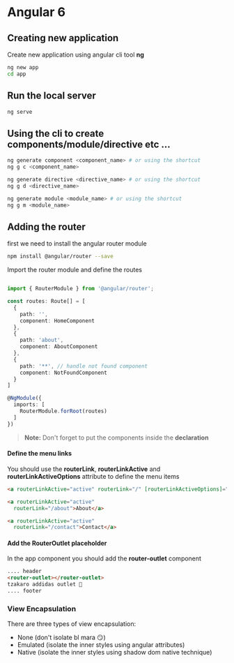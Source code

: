 # Angular 6

## Creating new application
Create new application using angular cli tool **ng**

```sh
ng new app
cd app
```

## Run the local server
```sh
ng serve
```

## Using the cli to create components/module/directive etc ...

```sh
ng generate component <component_name> # or using the shortcut
ng g c <component_name>

ng generate directive <directive_name> # or using the shortcut
ng g d <directive_name>

ng generate module <module_name> # or using the shortcut
ng g m <module_name>
```

## Adding the router
first we need to install the angular router module

```sh
npm install @angular/router --save
```

Import the router module and define the routes

```ts

import { RouterModule } from '@angular/router';

const routes: Route[] = [
  {
    path: '',
    component: HomeComponent
  },
  {
    path: 'about',
    component: AboutComponent
  },
  {
    path: '**', // handle not found component
    component: NotFoundComponent
  }
]

@NgModule({
  imports: [
    RouterModule.forRoot(routes)
  ]
})
```

> **Note:** Don't forget to put the components inside the **declaration**

#### Define the menu links
You should use the **routerLink**, **routerLinkActive** and **routerLinkActiveOptions** attribute to define the menu items

```html
<a routerLinkActive="active" routerLink="/" [routerLinkActiveOptions]="{exact: true}">Home</a>

<a routerLinkActive="active"
  routerLink="/about">About</a>

<a routerLinkActive="active"
  routerLink="/contact">Contact</a>
```

#### Add the RouterOutlet placeholder

In the app component you should add the **router-outlet** component

```html
.... header
<router-outlet></router-outlet>
tzakaro addidas outlet 🏃
.... footer
```


### View Encapsulation
There are three types of view encapsulation:
 - None (don't isolate bl mara 😏)
 - Emulated (isolate the inner styles using angular attributes)
 - Native (isolate the inner styles using shadow dom native technique)

